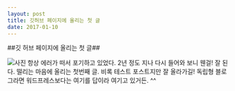 ```yaml
---
layout: post
title: 깃허브 페이지에 올리는 첫 글
date: 2017-01-10 
---
```

##깃 허브 페이지에 올리는 첫 글##

![사진](http://cfile4.uf.tistory.com/image/2268E2425873FDF929039C)
항상 에러가 떠서 포기하고 있었다. 2년 정도 지나 다시 들어와 보니 웬걸! 잘 된다. 
떨리는 마음에 올리는 첫번째 글. 비록 테스트 포스트지만 잘 올라가길! 
독립형 블로그라면 워드프레스보다는 여기를 답이라 여기고 있거든. ^^
